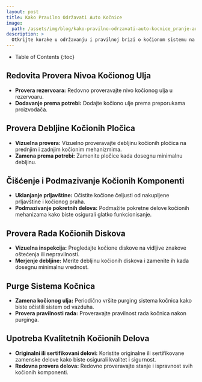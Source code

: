 ```yaml
---
layout: post
title: Kako Pravilno Održavati Auto Kočnice
image: 
  path: /assets/img/blog/kako-pravilno-odrzavati-auto-kocnice_pranje-auta-ba.png
description: >
  Otkrijte korake u održavanju i pravilnoj brizi o kočionom sistemu na vašem automobilu. Saznajte kako osigurati optimalne performanse kočnica i sigurnu vožnju.
---
```



- Table of Contents
{:toc}


## Redovita Provera Nivoa Kočionog Ulja

- **Provera rezervoara:** Redovno proveravajte nivo kočionog ulja u rezervoaru.
- **Dodavanje prema potrebi:** Dodajte kočiono ulje prema preporukama proizvođača.

## Provera Debljine Kočionih Pločica

- **Vizuelna provera:** Vizuelno proveravajte debljinu kočionih pločica na prednjim i zadnjim kočionim mehanizmima.
- **Zamena prema potrebi:** Zamenite pločice kada dosegnu minimalnu debljinu.

## Čišćenje i Podmazivanje Kočionih Komponenti

- **Uklanjanje prljavštine:** Očistite kočione čeljusti od nakupljene prljavštine i kočionog praha.
- **Podmazivanje pokretnih delova:** Podmažite pokretne delove kočionih mehanizama kako biste osigurali glatko funkcionisanje.

## Provera Rada Kočionih Diskova

- **Vizuelna inspekcija:** Pregledajte kočione diskove na vidljive znakove oštećenja ili nepravilnosti.
- **Merjenje debljine:** Merite debljinu kočionih diskova i zamenite ih kada dosegnu minimalnu vrednost.

## Purge Sistema Kočnica

- **Zamena kočionog ulja:** Periodično vršite purging sistema kočnica kako biste očistili sistem od vazduha.
- **Provera pravilnosti rada:** Proveravajte pravilnost rada kočnica nakon purginga.

## Upotreba Kvalitetnih Kočionih Delova

- **Originalni ili sertifikovani delovi:** Koristite originalne ili sertifikovane zamenske delove kako biste osigurali kvalitet i sigurnost.
- **Redovna provera delova:** Redovno proveravajte stanje i ispravnost svih kočionih komponenti.